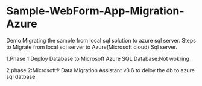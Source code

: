 # Sample-WebForm-App-Migration-Azure
Demo Migrating the sample from local sql solution to azure sql server.
Steps to Migrate from local sql server to Azure(Microsoft cloud) Sql server.

1.Phase 1:Deploy Database to Microsoft Azure SQL Database:Not wokring

2.phase 2:Microsoft® Data Migration Assistant v3.6 to deloy the db to azure sql datbase


